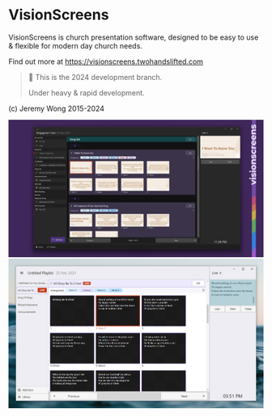 # VisionScreens

VisionScreens is church presentation software, designed to be easy to use & flexible for modern day church needs.

Find out more at https://visionscreens.twohandslifted.com

> 👀 This is the 2024 development branch.
> 
> Under heavy & rapid development.

(c) Jeremy Wong 2015-2024

![Screenshot](screenshot-nov2023.jpg?raw=true "Screenshot")
![Screenshot](screenshot.jpg?raw=true "Screenshot")